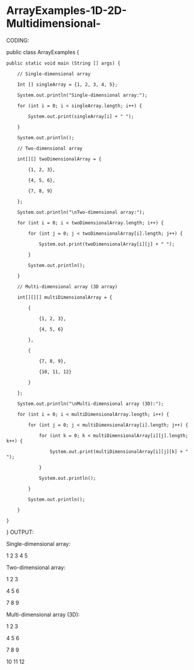 # ArrayExamples-1D-2D-Multidimensional-
CODING:

public class ArrayExamples {

    public static void main (String [] args) {

        // Single-dimensional array

        Int [] singleArray = {1, 2, 3, 4, 5};

        System.out.println("Single-dimensional array:");

        for (int i = 0; i < singleArray.length; i++) {

            System.out.print(singleArray[i] + " ");

        }

        System.out.println();

        // Two-dimensional array

        int[][] twoDimensionalArray = {

            {1, 2, 3},

            {4, 5, 6},

            {7, 8, 9}

        };

        System.out.println("\nTwo-dimensional array:");

        for (int i = 0; i < twoDimensionalArray.length; i++) {

            for (int j = 0; j < twoDimensionalArray[i].length; j++) {

                System.out.print(twoDimensionalArray[i][j] + " ");

            }

            System.out.println();

        }

        // Multi-dimensional array (3D array)

        int[][][] multiDimensionalArray = {

            {

                {1, 2, 3},

                {4, 5, 6}

            },

            {

                {7, 8, 9},

                {10, 11, 12}

            }

        };

        System.out.println("\nMulti-dimensional array (3D):");

        for (int i = 0; i < multiDimensionalArray.length; i++) {

            for (int j = 0; j < multiDimensionalArray[i].length; j++) {

                for (int k = 0; k < multiDimensionalArray[i][j].length; k++) {

                    System.out.print(multiDimensionalArray[i][j][k] + " ");

                }

                System.out.println();

            }

            System.out.println();

        }

    }

}
OUTPUT:

Single-dimensional array:

1 2 3 4 5 

Two-dimensional array:

1 2 3 

4 5 6 

7 8 9 


Multi-dimensional array (3D):

1 2 3 

4 5 6 


7 8 9 

10 11 12

